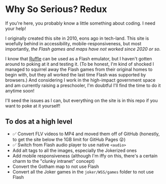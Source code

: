 # Why So Serious? Redux
If you're here, you probably know a little something about coding. I need your help!

I originally created this site in 2010, eons ago in tech-land. This site is woefully behind in accessibility, mobile-responsiveness, but most importantly, *the Flash games and maps have not worked since 2020 or so.* 

I know that [Ruffle](https://ruffle.rs/) can be used as a Flash emulator, but I haven't gotten around to poking at it and testing it. (To be honest, I'm kind of shocked I managed to squirrel away the Flash games from their original homes to begin with, but they all worked the last time Flash was supported by browsers.) And considering I work in the high-impact government space and am currently raising a preschooler, I'm doubtful I'll find the time to do it anytime soon!

I'll seed the issues as I can, but everything on the site is in this repo if you want to poke at it yourself!

## To dos at a high level
- ✅ Convert FLV videos to MP4 and moved them off of GitHub (honestly, to get the site below the 1GB limit for GitHub Pages 😜)
- ✅ Switch from Flash audio player to use native `<audio>`
- Add alt tags to all the images, especially the Jokerized ones
- Add mobile responsiveness (although I'm iffy on this, there's a certain charm to the "clunky intranet" concept)
- Convert the Gotham map to not use Flash
- Convert all the Joker games in the `joker/WSS/games` folder to not use Flash